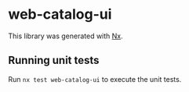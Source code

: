 # web-catalog-ui

This library was generated with [Nx](https://nx.dev).

## Running unit tests

Run `nx test web-catalog-ui` to execute the unit tests.
